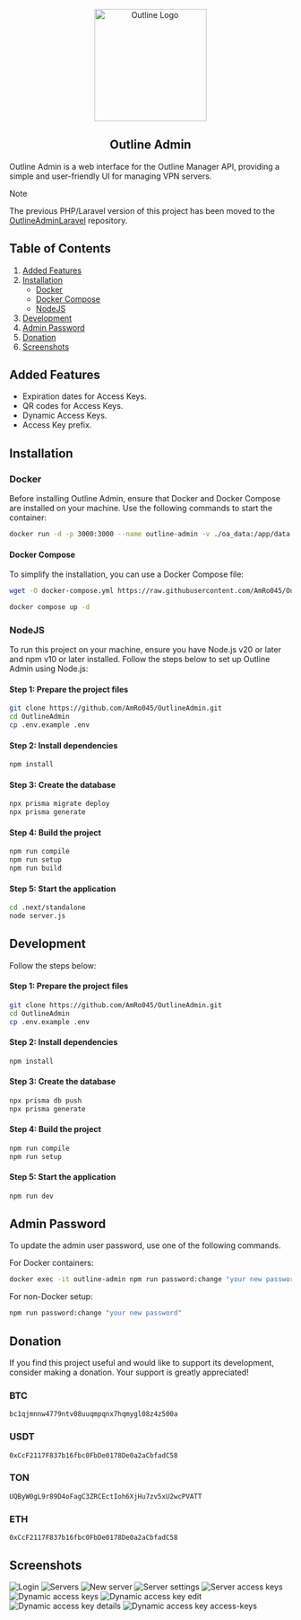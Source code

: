 <p align="center"> 
    <img src=".github/logo.svg" width="200" alt="Outline Logo"> 
</p>

<h2 align="center">Outline Admin</h2>

Outline Admin is a web interface for the Outline Manager API, providing a simple and user-friendly UI for managing VPN servers.

> [!NOTE]
> The previous PHP/Laravel version of this project has been moved to the [OutlineAdminLaravel](https://github.com/AmRo045/OutlineAdminLaravel) repository.

## Table of Contents

1. [Added Features](#added-features)
2. [Installation](#installation)
   - [Docker](#docker)
   - [Docker Compose](#docker-compose)
   - [NodeJS](#nodejs)
3. [Development](#development)
4. [Admin Password](#admin-password)
5. [Donation](#donation)
6. [Screenshots](#screenshots)

## Added Features

- Expiration dates for Access Keys.
- QR codes for Access Keys.
- Dynamic Access Keys.
- Access Key prefix.


## Installation

### Docker

Before installing Outline Admin, ensure that Docker and Docker Compose are installed on your machine. Use the following commands to start the container:


```bash
docker run -d -p 3000:3000 --name outline-admin -v ./oa_data:/app/data --restart unless-stopped amro045/outline-admin:latest
```

#### Docker Compose

To simplify the installation, you can use a Docker Compose file:

```bash
wget -O docker-compose.yml https://raw.githubusercontent.com/AmRo045/OutlineAdmin/main/docker-compose.yml
```

```bash
docker compose up -d
```

### NodeJS

To run this project on your machine, ensure you have Node.js v20 or later and npm v10 or later installed.
Follow the steps below to set up Outline Admin using Node.js:

#### Step 1: Prepare the project files

```bash
git clone https://github.com/AmRo045/OutlineAdmin.git
cd OutlineAdmin
cp .env.example .env
```

#### Step 2: Install dependencies

```bash
npm install
```

#### Step 3: Create the database

```bash
npx prisma migrate deploy 
npx prisma generate
```

#### Step 4: Build the project

```bash
npm run compile
npm run setup 
npm run build
```

#### Step 5: Start the application

```bash
cd .next/standalone
node server.js
```

## Development

Follow the steps below:

#### Step 1: Prepare the project files

```bash
git clone https://github.com/AmRo045/OutlineAdmin.git
cd OutlineAdmin
cp .env.example .env
```

#### Step 2: Install dependencies

```bash
npm install
```

#### Step 3: Create the database

```bash
npx prisma db push
npx prisma generate
```

#### Step 4: Build the project

```bash
npm run compile
npm run setup
```

#### Step 5: Start the application

```bash
npm run dev
```

## Admin Password

To update the admin user password, use one of the following commands.

For Docker containers:

```bash
docker exec -it outline-admin npm run password:change "your new password"
```

For non-Docker setup:

```bash
npm run password:change "your new password"
```

## Donation

If you find this project useful and would like to support its development, consider making a donation. Your support is greatly appreciated!

### BTC

```
bc1qjmnnw4779ntv08uuqmpqnx7hqmygl08z4z500a
```

### USDT

```
0xCcF2117F837b16fbc0FbDe0178De0a2aCbfadC58
```

### TON

```
UQByW0gL9r89D4oFagC3ZRCEctIoh6XjHu7zv5xU2wcPVATT
```

### ETH

```
0xCcF2117F837b16fbc0FbDe0178De0a2aCbfadC58
```

## Screenshots

![Login](/.github/screenshots/1-login.png)
![Servers](/.github/screenshots/2-servers.png)
![New server](/.github/screenshots/3-new-server.png)
![Server settings](/.github/screenshots/4-server-settings.png)
![Server access keys](/.github/screenshots/5-server-access-keys.png)
![Dynamic access keys](/.github/screenshots/6-dynamic-access-keys.png)
![Dynamic access key edit](/.github/screenshots/7-dynamic-access-key-edit.png)
![Dynamic access key details](/.github/screenshots/8-dynamic-access-key-details.png)
![Dynamic access key access-keys](/.github/screenshots/9-dynamic-access-key-access-keys.png)
